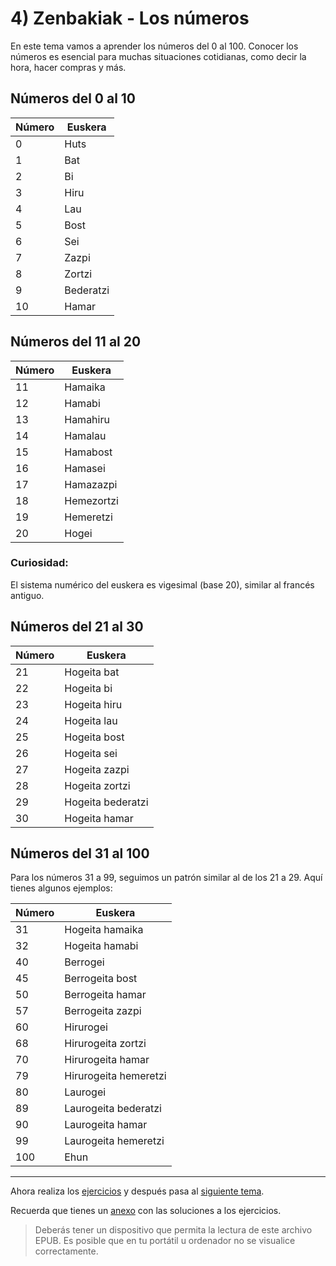 # 4) Zenbakiak - Los números

En este tema vamos a aprender los números del 0 al 100. Conocer los números es esencial para muchas situaciones cotidianas, como decir la hora, hacer compras y más.

## Números del 0 al 10
|Número|Euskera|
|------|------|
|0|Huts|
|1|Bat|
|2|Bi|
|3|Hiru|
|4|Lau|
|5|Bost|
|6|Sei|
|7|Zazpi|
|8|Zortzi|
|9|Bederatzi|
|10|Hamar|

## Números del 11 al 20
|Número|Euskera|
|------|------|
|11|Hamaika|
|12|Hamabi|
|13|Hamahiru|
|14|Hamalau|
|15|Hamabost|
|16|Hamasei|
|17|Hamazazpi|
|18|Hemezortzi|
|19|Hemeretzi|
|20|Hogei|

### Curiosidad:
El sistema numérico del euskera es vigesimal (base 20), similar al francés antiguo.

## Números del 21 al 30
|Número|Euskera|
|------|------|
|21|Hogeita bat|
|22|Hogeita bi|
|23|Hogeita hiru|
|24|Hogeita lau|
|25|Hogeita bost|
|26|Hogeita sei|
|27|Hogeita zazpi|
|28|Hogeita zortzi|
|29|Hogeita bederatzi|
|30|Hogeita hamar|

## Números del 31 al 100
Para los números 31 a 99, seguimos un patrón similar al de los 21 a 29. Aquí tienes algunos ejemplos:

|Número|Euskera|
|-------|-------|
|31|Hogeita hamaika|
|32|Hogeita hamabi|
|40|Berrogei|
|45|Berrogeita bost|
|50|Berrogeita hamar|
|57|Berrogeita zazpi|
|60|Hirurogei|
|68|Hirurogeita zortzi|
|70|Hirurogeita hamar|
|79|Hirurogeita hemeretzi|
|80|Laurogei|
|89|Laurogeita bederatzi|
|90|Laurogeita hamar|
|99|Laurogeita hemeretzi|
|100|Ehun|

---

Ahora realiza los [ejercicios](https://leiremun.github.io/4_numeros/ejerciciosNumeros.pdf) y después pasa al [siguiente tema](/5_viajes/README.md).

Recuerda que tienes un [anexo](https://leiremun.github.io/ANEXOS/anexoI.epub) con las soluciones a los ejercicios.
> Deberás tener un dispositivo que permita la lectura de este archivo EPUB. Es posible que en tu portátil u ordenador no se visualice correctamente.
